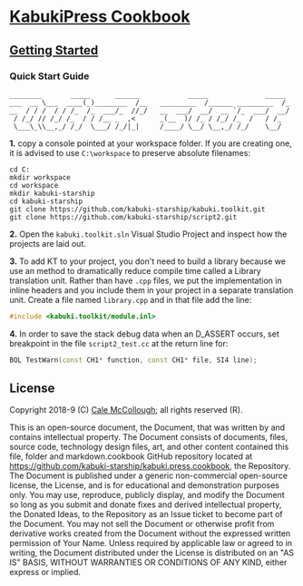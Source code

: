 # [KabukiPress Cookbook](../readme.md)

## [Getting Started](./readme.md)

### Quick Start Guide

```AsciiArt
________       _____      ______            _____              _____
___  __ \___  ____(_)________  /__   _________  /______ _________  /_
__  / / /  / / /_  /_  ___/_  //_/   __  ___/  __/  __ `/_  ___/  __/
 / /_/ // /_/ /_  / / /__ _  ,<      _(__  )/ /_ / /_/ /_  /   / /_
 \___\_\\__,_/ /_/  \___/ /_/|_|     /____/ \__/ \__,_/ /_/    \__/
```

**1.** copy a console pointed at your workspace folder. If you are creating one, it is advised to use `C:\workspace` to preserve absolute filenames:

```Console
cd C:
mkdir workspace
cd workspace
mkdir kabuki-starship
cd kabuki-starship
git clone https://github.com/kabuki-starship/kabuki.toolkit.git
git clone https://github.com/kabuki-starship/script2.git
```

**2.** Open the `kabuki.toolkit.sln` Visual Studio Project and inspect how the projects are laid out.

**3.** To add KT to your project, you don't need to build a library because we use an method to dramatically reduce compile time called a Library translation unit. Rather than have `.cpp` files, we put the implementation in inline headers and you include them in your project in a separate translation unit. Create a file named `library.cpp` and in that file add the line:

```C++
#include <kabuki.toolkit/module.inl>
```

**4.** In order to save the stack debug data when an D_ASSERT occurs, set breakpoint in the file `script2_test.cc` at the return line for:

```C++
BOL TestWarn(const CH1* function, const CH1* file, SI4 line);
```

## License

Copyright 2018-9 (C) [Cale McCollough](https://calemccollough.github.io); all rights reserved (R).

This is an open-source document, the Document, that was written by and contains intellectual property. The Document consists of documents, files, source code, technology design files, art, and other content contained this file, folder and markdown.cookbook GitHub repository located at <https://github.com/kabuki-starship/kabuki.press.cookbook>, the Repository. The Document is published under a generic non-commercial open-source license, the License, and is for educational and demonstration purposes only. You may use, reproduce, publicly display, and modify the Document so long as you submit and donate fixes and derived intellectual property, the Donated Ideas, to the Repository as an Issue ticket to become part of the Document. You may not sell the Document or otherwise profit from derivative works created from the Document without the expressed written permission of Your Name. Unless required by applicable law or agreed to in writing, the Document distributed under the License is distributed on an "AS IS" BASIS, WITHOUT WARRANTIES OR CONDITIONS OF ANY KIND, either express or implied.
